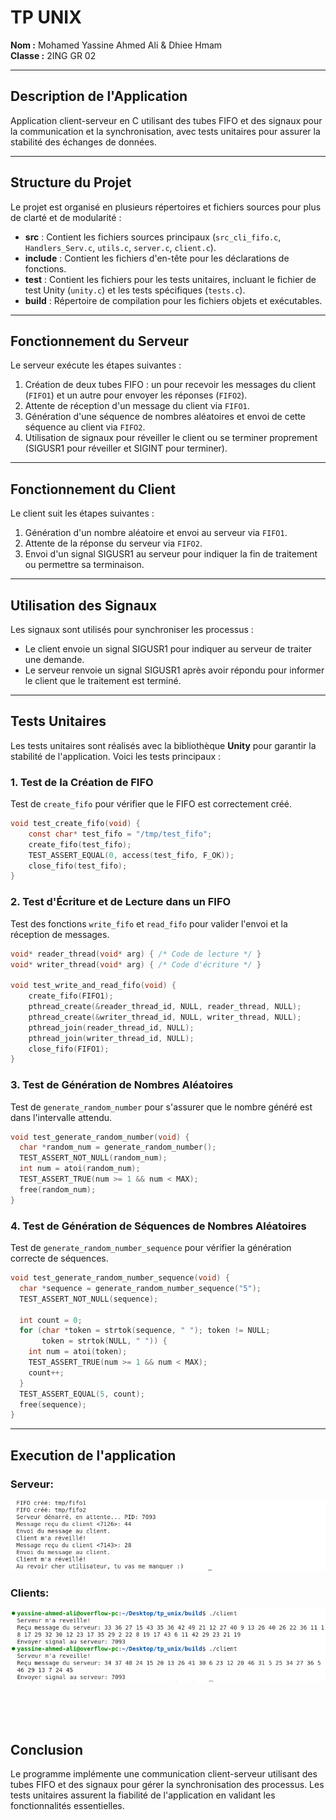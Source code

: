 
# TP UNIX

**Nom :** Mohamed Yassine Ahmed Ali & Dhiee Hmam  
**Classe :** 2ING GR 02  

---

## Description de l'Application

Application client-serveur en C utilisant des tubes FIFO et des signaux pour la communication et la synchronisation, avec tests unitaires pour assurer la stabilité des échanges de données.

---

## Structure du Projet

Le projet est organisé en plusieurs répertoires et fichiers sources pour plus de clarté et de modularité :

- **src** : Contient les fichiers sources principaux (`src_cli_fifo.c`, `Handlers_Serv.c`, `utils.c`, `server.c`, `client.c`).
- **include** : Contient les fichiers d'en-tête pour les déclarations de fonctions.
- **test** : Contient les fichiers pour les tests unitaires, incluant le fichier de test Unity (`unity.c`) et les tests spécifiques (`tests.c`).
- **build** : Répertoire de compilation pour les fichiers objets et exécutables.

---

## Fonctionnement du Serveur

Le serveur exécute les étapes suivantes :
1. Création de deux tubes FIFO : un pour recevoir les messages du client (`FIFO1`) et un autre pour envoyer les réponses (`FIFO2`).
2. Attente de réception d'un message du client via `FIFO1`.
3. Génération d'une séquence de nombres aléatoires et envoi de cette séquence au client via `FIFO2`.
4. Utilisation de signaux pour réveiller le client ou se terminer proprement (SIGUSR1 pour réveiller et SIGINT pour terminer).

---

## Fonctionnement du Client

Le client suit les étapes suivantes :
1. Génération d'un nombre aléatoire et envoi au serveur via `FIFO1`.
2. Attente de la réponse du serveur via `FIFO2`.
3. Envoi d'un signal SIGUSR1 au serveur pour indiquer la fin de traitement ou permettre sa terminaison.

---

## Utilisation des Signaux

Les signaux sont utilisés pour synchroniser les processus :
- Le client envoie un signal SIGUSR1 pour indiquer au serveur de traiter une demande.
- Le serveur renvoie un signal SIGUSR1 après avoir répondu pour informer le client que le traitement est terminé.

---

## Tests Unitaires

Les tests unitaires sont réalisés avec la bibliothèque **Unity** pour garantir la stabilité de l'application. Voici les tests principaux :

### 1. Test de la Création de FIFO
Test de `create_fifo` pour vérifier que le FIFO est correctement créé.

```c
void test_create_fifo(void) {
    const char* test_fifo = "/tmp/test_fifo";
    create_fifo(test_fifo);
    TEST_ASSERT_EQUAL(0, access(test_fifo, F_OK));
    close_fifo(test_fifo);
}
```

### 2. Test d'Écriture et de Lecture dans un FIFO
Test des fonctions `write_fifo` et `read_fifo` pour valider l'envoi et la réception de messages.

```c
void* reader_thread(void* arg) { /* Code de lecture */ }
void* writer_thread(void* arg) { /* Code d'écriture */ }

void test_write_and_read_fifo(void) {
    create_fifo(FIFO1);
    pthread_create(&reader_thread_id, NULL, reader_thread, NULL);
    pthread_create(&writer_thread_id, NULL, writer_thread, NULL);
    pthread_join(reader_thread_id, NULL);
    pthread_join(writer_thread_id, NULL);
    close_fifo(FIFO1);
}
```

### 3. Test de Génération de Nombres Aléatoires
Test de `generate_random_number` pour s'assurer que le nombre généré est dans l'intervalle attendu.

```c
void test_generate_random_number(void) {
  char *random_num = generate_random_number();
  TEST_ASSERT_NOT_NULL(random_num);
  int num = atoi(random_num);
  TEST_ASSERT_TRUE(num >= 1 && num < MAX);
  free(random_num);
}

```

### 4. Test de Génération de Séquences de Nombres Aléatoires
Test de `generate_random_number_sequence` pour vérifier la génération correcte de séquences.

```c
void test_generate_random_number_sequence(void) {
  char *sequence = generate_random_number_sequence("5");
  TEST_ASSERT_NOT_NULL(sequence);

  int count = 0;
  for (char *token = strtok(sequence, " "); token != NULL;
       token = strtok(NULL, " ")) {
    int num = atoi(token);
    TEST_ASSERT_TRUE(num >= 1 && num < MAX);
    count++;
  }
  TEST_ASSERT_EQUAL(5, count);
  free(sequence);
}
```

---

## Execution de l'application

### Serveur:

<img src="cote_serveur.png">


### Clients:

<img src="cote_clients.png">


<br><br><br>


## Conclusion

Le programme implémente une communication client-serveur utilisant des tubes FIFO et des signaux pour gérer la synchronisation des processus. Les tests unitaires assurent la fiabilité de l'application en validant les fonctionnalités essentielles.